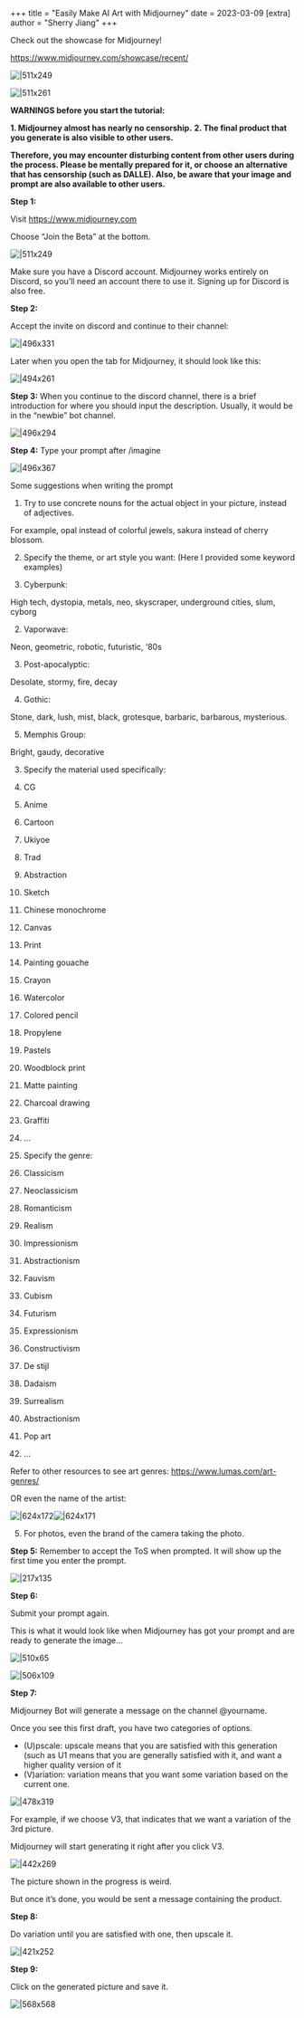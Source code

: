 +++
title = "Easily Make AI Art with Midjourney"
date = 2023-03-09
[extra]
author = "Sherry Jiang"
+++

Check out the showcase for Midjourney!

https://www.midjourney.com/showcase/recent/

![|511x249](https://global.discourse-cdn.com/business4/uploads/liberal_arts_ai/optimized/1X/3a610c21c021a04f7fad7518014c2bb731ad3094_2_1022x498.jpeg)

![|511x261](https://global.discourse-cdn.com/business4/uploads/liberal_arts_ai/optimized/1X/10c4f7a55a7bee09e0f164282461751978d2445a_2_1022x522.jpeg)

**WARNINGS before you start the tutorial:**

**1. Midjourney almost has nearly no censorship.**
**2. The final product that you generate is also visible to other users.**


**Therefore, you may encounter disturbing content from other users during the process. Please be mentally prepared for it, or choose an alternative that has censorship (such as DALLE). Also, be aware that your image and prompt are also available to other users.**

**Step 1:**

Visit https://www.midjourney.com

Choose “Join the Beta” at the bottom.

![|511x249](https://global.discourse-cdn.com/business4/uploads/liberal_arts_ai/optimized/1X/3a610c21c021a04f7fad7518014c2bb731ad3094_2_1022x498.jpeg)

Make sure you have a Discord account. Midjourney works entirely on Discord, so you’ll need an account there to use it. Signing up for Discord is also free.

**Step 2:**

Accept the invite on discord and continue to their channel:

![|496x331](https://global.discourse-cdn.com/business4/uploads/liberal_arts_ai/original/1X/6ee7b878ec1fe94e92dff1e80944e868cde91f18.png)

Later when you open the tab for Midjourney, it should look like this:

![|494x261](https://global.discourse-cdn.com/business4/uploads/liberal_arts_ai/optimized/1X/6fd2bb528d73a774110d02d5c4227bef726769c9_2_988x522.jpeg)

**Step 3:** 
When you continue to the discord channel, there is a brief introduction for where you should input the description. Usually, it would be in the “newbie” bot channel.

![|496x294](https://global.discourse-cdn.com/business4/uploads/liberal_arts_ai/optimized/1X/95da04b93d59cb2ddb248e95e987a9cfd3538787_2_992x588.jpeg)

**Step 4:** 
Type your prompt after /imagine

![|496x367](https://global.discourse-cdn.com/business4/uploads/liberal_arts_ai/optimized/1X/1b2312bc36cb2de256beddeb54328753f522d19e_2_992x734.jpeg)

Some suggestions when writing the prompt

1. Try to use concrete nouns for the actual object in your picture, instead of adjectives.

For example, opal instead of colorful jewels, sakura instead of cherry blossom.

2. Specify the theme, or art style you want: (Here I provided some keyword examples)

  1. Cyberpunk:

High tech, dystopia, metals, neo, skyscraper, underground cities, slum, cyborg

2. Vaporwave:

Neon, geometric, robotic, futuristic, ‘80s

3. Post-apocalyptic:

Desolate, stormy, fire, decay

4. Gothic:

Stone, dark, lush, mist, black, grotesque, barbaric, barbarous, mysterious.

5. Memphis Group:

Bright, gaudy, decorative

3. Specify the material used specifically:

  1. CG
  2. Anime
  3. Cartoon
  4. Ukiyoe
  5. Trad
  6. Abstraction
  7. Sketch
  8. Chinese monochrome
  9. Canvas
  10. Print
  11. Painting gouache
  12. Crayon
  13. Watercolor
  14. Colored pencil
  15. Propylene
  16. Pastels
  17. Woodblock print
  18. Matte painting
  19. Charcoal drawing
  20. Graffiti
  21. …

4. Specify the genre:

  1. Classicism
  2. Neoclassicism
  3. Romanticism
  4. Realism
  5. Impressionism
  6. Abstractionism
  7. Fauvism
  8. Cubism
  9. Futurism
  10. Expressionism
  11. Constructivism
  12. De stijl
  13. Dadaism
  14. Surrealism
  15. Abstractionism
  16. Pop art
  17. …

Refer to other resources to see art genres: https://www.lumas.com/art-genres/

OR even the name of the artist:

![|624x172](https://global.discourse-cdn.com/business4/uploads/liberal_arts_ai/optimized/1X/4ac20808c1b4d8f865cb2cf0894ad8f8aa1cfe74_2_1248x344.png)![|624x171](https://global.discourse-cdn.com/business4/uploads/liberal_arts_ai/optimized/1X/9d3ec3ba3da8e420e632c0fc951153a519a4640d_2_1248x342.png)

5. For photos, even the brand of the camera taking the photo.

**Step 5:** 
Remember to accept the ToS when prompted. It will show up the first time you enter the prompt.

![|217x135](https://global.discourse-cdn.com/business4/uploads/liberal_arts_ai/original/1X/f41039a6e4162a00ae360f8a7e6a0891dcc43671.png)

**Step 6:**

Submit your prompt again.

This is what it would look like when Midjourney has got your prompt and are ready to generate the image…

![|510x65](https://global.discourse-cdn.com/business4/uploads/liberal_arts_ai/optimized/1X/6d32356448c0c7d5248f02f3dfd1b56154bf3892_2_1020x130.png)

![|506x109](https://global.discourse-cdn.com/business4/uploads/liberal_arts_ai/optimized/1X/57a5ef064872d9cab5e830a3f3505058792cc912_2_1012x218.png)

**Step 7:**

Midjourney Bot will generate a message on the channel @yourname.

Once you see this first draft, you have two categories of options.

* (U)pscale: upscale means that you are satisfied with this generation (such as U1 means that you are generally satisfied with it, and want a higher quality version of it
* (V)ariation: variation means that you want some variation based on the current one.

![|478x319](https://global.discourse-cdn.com/business4/uploads/liberal_arts_ai/optimized/1X/e6ebffb5d9e52d303618325df966c8da31a0aeb3_2_956x638.jpeg)

For example, if we choose V3, that indicates that we want a variation of the 3rd picture.

Midjourney will start generating it right after you click V3.

![|442x269](https://global.discourse-cdn.com/business4/uploads/liberal_arts_ai/optimized/1X/4b78de1391c29406f77682b7d57fedf396c31586_2_884x538.jpeg)

The picture shown in the progress is weird.

But once it’s done, you would be sent a message containing the product.

**Step 8:**

Do variation until you are satisfied with one, then upscale it.

![|421x252](https://global.discourse-cdn.com/business4/uploads/liberal_arts_ai/optimized/1X/5d9ff3c2f205cf011d31a45d60141b9fcf16ab05_2_842x504.jpeg)

**Step 9:**

Click on the generated picture and save it.

![|568x568](https://global.discourse-cdn.com/business4/uploads/liberal_arts_ai/optimized/1X/f1528dc0c74d5e6c8390c9326c96826b0229b0e3_2_1000x1000.jpeg)
